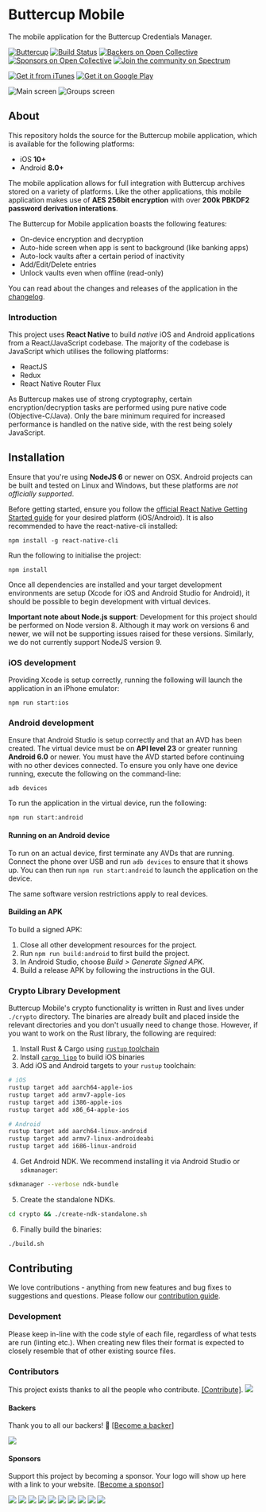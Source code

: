 # Buttercup Mobile
The mobile application for the Buttercup Credentials Manager.

[![Buttercup](https://cdn.rawgit.com/buttercup-pw/buttercup-assets/6582a033/badge/buttercup-slim.svg)](https://buttercup.pw) [![Build Status](https://travis-ci.org/buttercup/buttercup-mobile.svg?branch=master)](https://travis-ci.org/buttercup/buttercup-mobile) [![Backers on Open Collective](https://opencollective.com/buttercup/backers/badge.svg)](#backers) [![Sponsors on Open Collective](https://opencollective.com/buttercup/sponsors/badge.svg)](#sponsors) [![Join the community on Spectrum](https://withspectrum.github.io/badge/badge.svg)](https://spectrum.chat/buttercup)

[![Get it from iTunes](https://buttercup.pw/static/img/appstore.svg)](https://itunes.apple.com/us/app/buttercup-password-manager/id1294001514) [![Get it on Google Play](https://buttercup.pw/static/img/googleplay.svg)](https://play.google.com/store/apps/details?id=com.buttercup&hl=en&utm_campaign=github&pcampaignid=badge-2017-10-31)

![Main screen](https://github.com/buttercup/buttercup-mobile/raw/master/bcup-1.png) ![Groups screen](https://github.com/buttercup/buttercup-mobile/raw/master/bcup-2.png)

## About
This repository holds the source for the Buttercup mobile application, which is available for the following platforms:

 * iOS **10+**
 * Android **8.0+**

The mobile application allows for full integration with Buttercup archives stored on a variety of platforms. Like the other applications, this mobile application makes use of **AES 256bit encryption** with over **200k PBKDF2 password derivation interations**.

The Buttercup for Mobile application boasts the following features:

 * On-device encryption and decryption
 * Auto-hide screen when app is sent to background (like banking apps)
 * Auto-lock vaults after a certain period of inactivity
 * Add/Edit/Delete entries
 * Unlock vaults even when offline (read-only)

You can read about the changes and releases of the application in the [changelog](CHANGELOG.md).

### Introduction
This project uses **React Native** to build _native_ iOS and Android applications from a React/JavaScript codebase. The majority of the codebase is JavaScript which utilises the following platforms:

 * ReactJS
 * Redux
 * React Native Router Flux

As Buttercup makes use of strong cryptography, certain encryption/decryption tasks are performed using pure native code (Objective-C/Java). Only the bare minimum required for increased performance is handled on the native side, with the rest being solely JavaScript.

## Installation
Ensure that you're using **NodeJS 6** or newer on OSX. Android projects can be built and tested on Linux and Windows, but these platforms are _not officially supported_.

Before getting started, ensure you follow the [official React Native Getting Started guide](https://facebook.github.io/react-native/docs/getting-started.html) for your desired platform (iOS/Android). It is also recommended to have the react-native-cli installed:

```shell
npm install -g react-native-cli
```

Run the following to initialise the project:

```shell
npm install
```

Once all dependencies are installed and your target development environments are setup (Xcode for iOS and Android Studio for Android), it should be possible to begin development with virtual devices.

**Important note about Node.js support**: Development for this project should be performed on Node version 8. Although it may work on versions 6 and newer, we will not be supporting issues raised for these versions. Similarly, we do not currently support NodeJS version 9.

### iOS development
Providing Xcode is setup correctly, running the following will launch the application in an iPhone emulator:

```shell
npm run start:ios
```

### Android development
Ensure that Android Studio is setup correctly and that an AVD has been created. The virtual device must be on **API level 23** or greater running **Android 6.0** or newer. You must have the AVD started before continuing with no other devices connected. To ensure you only have one device running, execute the following on the command-line:

```shell
adb devices
```

To run the application in the virtual device, run the following:

```shell
npm run start:android
```

#### Running on an Android device
To run on an actual device, first terminate any AVDs that are running. Connect the phone over USB and run `adb devices` to ensure that it shows up. You can then run `npm run start:android` to launch the application on the device.

The same software version restrictions apply to real devices.

#### Building an APK
To build a signed APK:

 1. Close all other development resources for the project.
 2. Run `npm run build:android` to first build the project.
 3. In Android Studio, choose _Build > Generate Signed APK_.
 4. Build a release APK by following the instructions in the GUI.

### Crypto Library Development

Buttercup Mobile's crypto functionality is written in Rust and lives under `./crypto` directory. The binaries are already built and placed inside the relevant directories and you don't usually need to change those. However, if you want to work on the Rust library, the following are required:

1. Install Rust & Cargo using [`rustup` toolchain](https://rustup.rs/)
2. Install [`cargo lipo`](https://github.com/TimNN/cargo-lipo) to build iOS binaries
3. Add iOS and Android targets to your `rustup` toolchain:

```sh
# iOS
rustup target add aarch64-apple-ios
rustup target add armv7-apple-ios
rustup target add i386-apple-ios
rustup target add x86_64-apple-ios

# Android
rustup target add aarch64-linux-android
rustup target add armv7-linux-androideabi
rustup target add i686-linux-android
```

4. Get Android NDK. We recommend installing it via Android Studio or `sdkmanager`:

```sh
sdkmanager --verbose ndk-bundle
```

5. Create the standalone NDKs.

```sh
cd crypto && ./create-ndk-standalone.sh
```

6. Finally build the binaries:

```sh
./build.sh
```

## Contributing
We love contributions - anything from new features and bug fixes to suggestions and questions. Please follow our [contribution guide](CONTRIBUTING.md).

### Development
Please keep in-line with the code style of each file, regardless of what tests are run (linting etc.). When creating new files their format is expected to closely resemble that of other existing source files.

### Contributors

This project exists thanks to all the people who contribute. [[Contribute]](CONTRIBUTING.md).
<a href="graphs/contributors"><img src="https://opencollective.com/buttercup/contributors.svg?width=890" /></a>

#### Backers

Thank you to all our backers! 🙏 [[Become a backer](https://opencollective.com/buttercup#backer)]

<a href="https://opencollective.com/buttercup#backers" target="_blank"><img src="https://opencollective.com/buttercup/backers.svg?width=890"></a>

#### Sponsors

Support this project by becoming a sponsor. Your logo will show up here with a link to your website. [[Become a sponsor](https://opencollective.com/buttercup#sponsor)]

<a href="https://opencollective.com/buttercup/sponsor/0/website" target="_blank"><img src="https://opencollective.com/buttercup/sponsor/0/avatar.svg"></a>
<a href="https://opencollective.com/buttercup/sponsor/1/website" target="_blank"><img src="https://opencollective.com/buttercup/sponsor/1/avatar.svg"></a>
<a href="https://opencollective.com/buttercup/sponsor/2/website" target="_blank"><img src="https://opencollective.com/buttercup/sponsor/2/avatar.svg"></a>
<a href="https://opencollective.com/buttercup/sponsor/3/website" target="_blank"><img src="https://opencollective.com/buttercup/sponsor/3/avatar.svg"></a>
<a href="https://opencollective.com/buttercup/sponsor/4/website" target="_blank"><img src="https://opencollective.com/buttercup/sponsor/4/avatar.svg"></a>
<a href="https://opencollective.com/buttercup/sponsor/5/website" target="_blank"><img src="https://opencollective.com/buttercup/sponsor/5/avatar.svg"></a>
<a href="https://opencollective.com/buttercup/sponsor/6/website" target="_blank"><img src="https://opencollective.com/buttercup/sponsor/6/avatar.svg"></a>
<a href="https://opencollective.com/buttercup/sponsor/7/website" target="_blank"><img src="https://opencollective.com/buttercup/sponsor/7/avatar.svg"></a>
<a href="https://opencollective.com/buttercup/sponsor/8/website" target="_blank"><img src="https://opencollective.com/buttercup/sponsor/8/avatar.svg"></a>
<a href="https://opencollective.com/buttercup/sponsor/9/website" target="_blank"><img src="https://opencollective.com/buttercup/sponsor/9/avatar.svg"></a>
